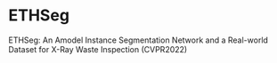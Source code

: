 # ETHSeg
ETHSeg: An Amodel Instance Segmentation Network and a Real-world Dataset for X-Ray Waste Inspection (CVPR2022)
